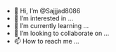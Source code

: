 - 👋 Hi, I’m @Sajjjad8086
- 👀 I’m interested in ...
- 🌱 I’m currently learning ...
- 💞️ I’m looking to collaborate on ...
- 📫 How to reach me ...

<!---
Sajjjad8086/Sajjjad8086 is a ✨ special ✨ repository because its `README.md` (this file) appears on your GitHub profile.
You can click the Preview link to take a look at your changes.
--->
